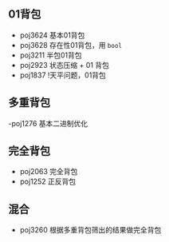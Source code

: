 ## 01背包
- poj3624
    基本01背包
- poj3628
    存在性01背包，用 `bool`
- poj3211
    半包01背包
- poj2923
    状态压缩 + 01 背包
- poj1837
    !天平问题，01背包
## 多重背包
-poj1276
    基本二进制优化
## 完全背包
- poj2063
    完全背包
- poj1252
    正反背包
## 混合
- poj3260
    根据多重背包筛出的结果做完全背包